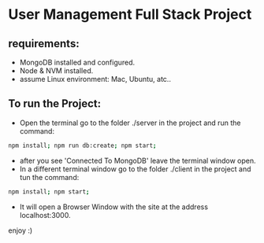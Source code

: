 # User Management Full Stack Project

## requirements:

- MongoDB installed and configured.
- Node & NVM installed.
- assume Linux environment: Mac, Ubuntu, atc..


## To run the Project:

- Open the terminal go to the folder ./server in the project and run the command:

```sh
npm install; npm run db:create; npm start;
```

- after you see 'Connected To MongoDB' leave the terminal window open.
- In a different terminal window go to the folder ./client in the project and tun the command:

```sh
npm install; npm start;
```

- It will open a Browser Window with the site at the address localhost:3000.

enjoy :)
